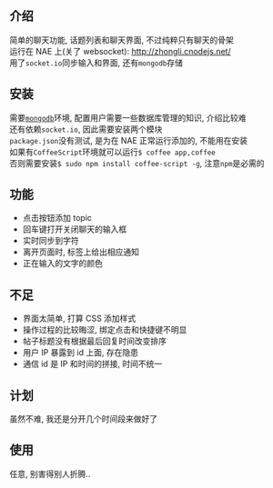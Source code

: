 
介绍  
--

简单的聊天功能, 话题列表和聊天界面, 不过纯粹只有聊天的骨架  
运行在 NAE 上(关了 websocket): <http://zhongli.cnodejs.net/>  
用了`socket.io`同步输入和界面, 还有`mongodb`存储  

安装  
--

需要[`mongodb`][ln1]环境, 配置用户需要一些数据库管理的知识, 介绍比较难  
还有依赖`socket.io`, 因此需要安装两个模块  
`package.json`没有测试, 是为在 NAE 正常运行添加的, 不能用在安装  
如果有`CoffeeScript`环境就可以运行`$ coffee app,coffee`  
否则需要安装`$ sudo npm install coffee-script -g`, 注意`npm`是必需的  

功能  
--

* 点击按钮添加 topic  
* 回车键打开关闭聊天的输入框  
* 实时同步到字符  
* 离开页面时, 标签上给出相应通知  
* 正在输入的文字的颜色  

不足  
--

* 界面太简单, 打算 CSS 添加样式  
* 操作过程的比较晦涩, 绑定点击和快捷键不明显  
* 帖子标题没有根据最后回复时间改变排序  
* 用户 IP 暴露到 id 上面, 存在隐患  
* 通信 id 是 IP 和时间的拼接, 时间不统一  

计划  
--

虽然不难, 我还是分开几个时间段来做好了  

使用  
--

任意, 别害得别人折腾..  

[ln1]: http://www.cnblogs.com/silentcross/archive/2011/07/26/2116509.html
